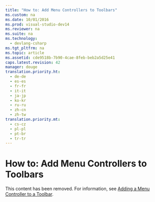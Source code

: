 ```yaml
---
title: "How to: Add Menu Controllers to Toolbars"
ms.custom: na
ms.date: 10/01/2016
ms.prod: visual-studio-dev14
ms.reviewer: na
ms.suite: na
ms.technology: 
  - devlang-csharp
ms.tgt_pltfrm: na
ms.topic: article
ms.assetid: cde9518b-7b90-4cae-8feb-beb2a5d25e41
caps.latest.revision: 42
manager: douge
translation.priority.ht: 
  - de-de
  - es-es
  - fr-fr
  - it-it
  - ja-jp
  - ko-kr
  - ru-ru
  - zh-cn
  - zh-tw
translation.priority.mt: 
  - cs-cz
  - pl-pl
  - pt-br
  - tr-tr
---
```

# How to: Add Menu Controllers to Toolbars
This content has been removed. For information, see [Adding a Menu Controller to a Toolbar](../Topic/Adding%20a%20Menu%20Controller%20to%20a%20Toolbar.md).
